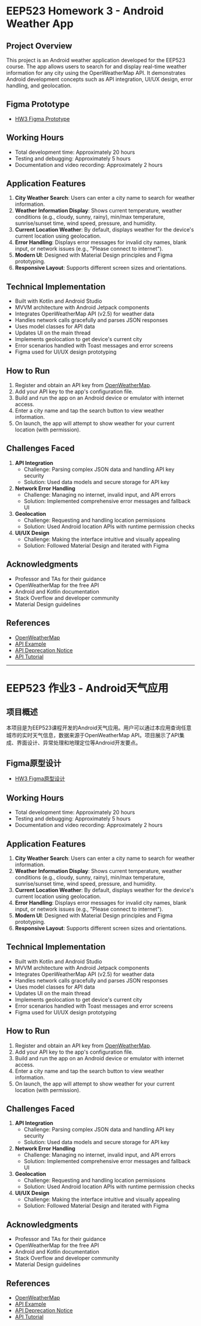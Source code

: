 # EEP523 Homework 3 - Android Weather App

## Project Overview
This project is an Android weather application developed for the EEP523 course. The app allows users to search for and display real-time weather information for any city using the OpenWeatherMap API. It demonstrates Android development concepts such as API integration, UI/UX design, error handling, and geolocation.

## Figma Prototype
- [HW3 Figma Prototype](https://www.figma.com/proto/59wCibJFwlgCp0t32BTRV4/HW3?node-id=0-1&t=VNAO6BLhSiRBZXVT-1)

## Working Hours
- Total development time: Approximately 20 hours
- Testing and debugging: Approximately 5 hours
- Documentation and video recording: Approximately 2 hours

## Application Features
1. **City Weather Search**: Users can enter a city name to search for weather information.
2. **Weather Information Display**: Shows current temperature, weather conditions (e.g., cloudy, sunny, rainy), min/max temperature, sunrise/sunset time, wind speed, pressure, and humidity.
3. **Current Location Weather**: By default, displays weather for the device's current location using geolocation.
4. **Error Handling**: Displays error messages for invalid city names, blank input, or network issues (e.g., "Please connect to internet").
5. **Modern UI**: Designed with Material Design principles and Figma prototyping.
6. **Responsive Layout**: Supports different screen sizes and orientations.

## Technical Implementation
- Built with Kotlin and Android Studio
- MVVM architecture with Android Jetpack components
- Integrates OpenWeatherMap API (v2.5) for weather data
- Handles network calls gracefully and parses JSON responses
- Uses model classes for API data
- Updates UI on the main thread
- Implements geolocation to get device's current city
- Error scenarios handled with Toast messages and error screens
- Figma used for UI/UX design prototyping

## How to Run
1. Register and obtain an API key from [OpenWeatherMap](https://home.openweathermap.org/).
2. Add your API key to the app's configuration file.
3. Build and run the app on an Android device or emulator with internet access.
4. Enter a city name and tap the search button to view weather information.
5. On launch, the app will attempt to show weather for your current location (with permission).

## Challenges Faced
1. **API Integration**
   - Challenge: Parsing complex JSON data and handling API key security
   - Solution: Used data models and secure storage for API key
2. **Network Error Handling**
   - Challenge: Managing no internet, invalid input, and API errors
   - Solution: Implemented comprehensive error messages and fallback UI
3. **Geolocation**
   - Challenge: Requesting and handling location permissions
   - Solution: Used Android location APIs with runtime permission checks
4. **UI/UX Design**
   - Challenge: Making the interface intuitive and visually appealing
   - Solution: Followed Material Design and iterated with Figma

## Acknowledgments
- Professor and TAs for their guidance
- OpenWeatherMap for the free API
- Android and Kotlin documentation
- Stack Overflow and developer community
- Material Design guidelines

## References
- [OpenWeatherMap](https://home.openweathermap.org/)
- [API Example](https://openweathermap.org/api/one-call-3#example)
- [API Deprecation Notice](https://forum.arduino.cc/t/openweathermap-api-2-5-to-be-closed-this-june-2024/1250604/8)
- [API Tutorial](https://openweathermap.org/appid)

---

# EEP523 作业3 - Android天气应用

## 项目概述
本项目是为EEP523课程开发的Android天气应用。用户可以通过本应用查询任意城市的实时天气信息，数据来源于OpenWeatherMap API。项目展示了API集成、界面设计、异常处理和地理定位等Android开发要点。

## Figma原型设计
- [HW3 Figma原型设计](https://www.figma.com/proto/59wCibJFwlgCp0t32BTRV4/HW3?node-id=0-1&t=VNAO6BLhSiRBZXVT-1)

## Working Hours
- Total development time: Approximately 20 hours
- Testing and debugging: Approximately 5 hours
- Documentation and video recording: Approximately 2 hours

## Application Features
1. **City Weather Search**: Users can enter a city name to search for weather information.
2. **Weather Information Display**: Shows current temperature, weather conditions (e.g., cloudy, sunny, rainy), min/max temperature, sunrise/sunset time, wind speed, pressure, and humidity.
3. **Current Location Weather**: By default, displays weather for the device's current location using geolocation.
4. **Error Handling**: Displays error messages for invalid city names, blank input, or network issues (e.g., "Please connect to internet").
5. **Modern UI**: Designed with Material Design principles and Figma prototyping.
6. **Responsive Layout**: Supports different screen sizes and orientations.

## Technical Implementation
- Built with Kotlin and Android Studio
- MVVM architecture with Android Jetpack components
- Integrates OpenWeatherMap API (v2.5) for weather data
- Handles network calls gracefully and parses JSON responses
- Uses model classes for API data
- Updates UI on the main thread
- Implements geolocation to get device's current city
- Error scenarios handled with Toast messages and error screens
- Figma used for UI/UX design prototyping

## How to Run
1. Register and obtain an API key from [OpenWeatherMap](https://home.openweathermap.org/).
2. Add your API key to the app's configuration file.
3. Build and run the app on an Android device or emulator with internet access.
4. Enter a city name and tap the search button to view weather information.
5. On launch, the app will attempt to show weather for your current location (with permission).

## Challenges Faced
1. **API Integration**
   - Challenge: Parsing complex JSON data and handling API key security
   - Solution: Used data models and secure storage for API key
2. **Network Error Handling**
   - Challenge: Managing no internet, invalid input, and API errors
   - Solution: Implemented comprehensive error messages and fallback UI
3. **Geolocation**
   - Challenge: Requesting and handling location permissions
   - Solution: Used Android location APIs with runtime permission checks
4. **UI/UX Design**
   - Challenge: Making the interface intuitive and visually appealing
   - Solution: Followed Material Design and iterated with Figma

## Acknowledgments
- Professor and TAs for their guidance
- OpenWeatherMap for the free API
- Android and Kotlin documentation
- Stack Overflow and developer community
- Material Design guidelines

## References
- [OpenWeatherMap](https://home.openweathermap.org/)
- [API Example](https://openweathermap.org/api/one-call-3#example)
- [API Deprecation Notice](https://forum.arduino.cc/t/openweathermap-api-2-5-to-be-closed-this-june-2024/1250604/8)
- [API Tutorial](https://openweathermap.org/appid)
